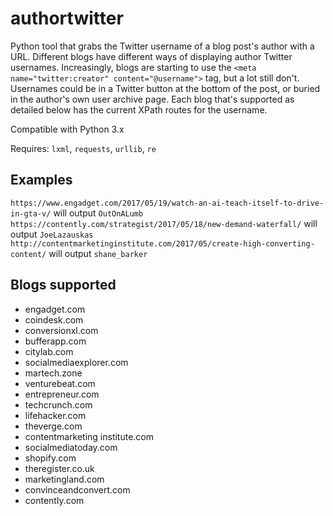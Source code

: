 # authortwitter
Python tool that grabs the Twitter username of a blog post's author with a URL.
Different blogs have different ways of displaying author Twitter usernames. Increasingly, blogs are starting to use the `<meta name="twitter:creator" content="@username">` tag, but a lot still don't. Usernames could be in a Twitter button at the bottom of the post, or buried in the author's own user archive page. Each blog that's supported as detailed below has the current XPath routes for the username.

Compatible with Python 3.x

Requires:
`lxml`, `requests`, `urllib`, `re`

## Examples
`https://www.engadget.com/2017/05/19/watch-an-ai-teach-itself-to-drive-in-gta-v/` will output `OutOnALumb`
`https://contently.com/strategist/2017/05/18/new-demand-waterfall/` will output `JoeLazauskas`
`http://contentmarketinginstitute.com/2017/05/create-high-converting-content/` will output `shane_barker`

## Blogs supported
* engadget.com
* coindesk.com
* conversionxl.com
* bufferapp.com
* citylab.com
* socialmediaexplorer.com
* martech.zone
* venturebeat.com
* entrepreneur.com
* techcrunch.com
* lifehacker.com
* theverge.com
* contentmarketing institute.com
* socialmediatoday.com
* shopify.com
* theregister.co.uk
* marketingland.com
* convinceandconvert.com
* contently.com
  
  
